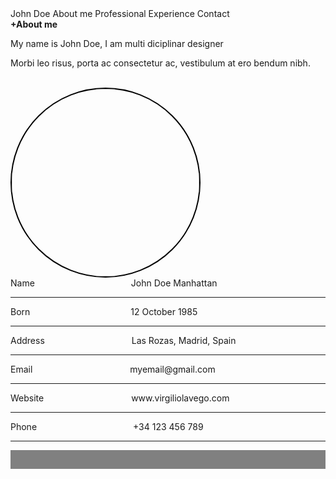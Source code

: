 <!DOCTYPE html>
<html>
<head>
	<title>Example</title>
	<link rel="stylesheet" type="text/css" href="exampl.css">
</head>
<body>
		<div class="dias">
			<span class="dias1">John Doe</span>
			<span class="dias2">About  me </span>
			<span class="dias2">Professional  Experience </span>
			<span class="dias2">Contact</span>
		</div>
		<div class="diast">
			<div class="diast1">
				<span class="diast2"><strong>+About me</strong></span><br>
				<span class="diast3"><p>My name is John Doe, I am multi diciplinar designer</p></span>
				<span class="diast3"><p>Morbi leo risus, porta ac consectetur ac, vestibulum at ero bendum nibh.</p></span><br>
			</div>
			<div class="diasto">
				<img src="https://st2.depositphotos.com/1144472/10857/i/950/depositphotos_108575196-stock-photo-happy-smiling-businessman-with-okay.jpg" width="300" height="300" style="border-radius: 100%;
				border: 2px solid black;">
				<div class="diasto1">
					<span style="word-spacing: 150px;"> Name </span><span>John Doe Manhattan</span><hr>
					<span style="word-spacing: 157px;">Born </span><span>12 October 1985</span><hr>
					<span style="word-spacing: 135px;">Address </span><span>Las Rozas, Madrid, Spain</span><hr>
					<span style="word-spacing: 152px;">Email </span><span>myemail@gmail.com</span><hr>
					<span style="word-spacing: 136px;">Website </span><span>www.virgiliolavego.com</span><hr>
					<span style="word-spacing: 150px;">Phone </span><span>+34 123 456 789</span><hr>
				</div>
			</div>
		</div>
		<div style="background-color: grey; width: 100%; height: 30px;"></div>
</body>
</html>
